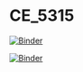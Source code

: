 # CE_5315

[![Binder](https://mybinder.org/badge_logo.svg)](https://mybinder.org/v2/gh/cadewooten20/CE_5315_Bonus/d5fbede8b798b4d64b8387333df95c3c4f2b05e9?filepath=Demos%2FCE_5315.ipynb)


[![Binder](https://mybinder.org/badge_logo.svg)](https://mybinder.org/v2/gh/cadewooten20/CE_5315_Bonus/d69d20e75608df767a90c1ee18e8270f4891c065?filepath=FDemos%2FCE_5315.ipynb)

